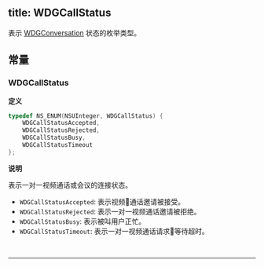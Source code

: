 title: WDGCallStatus
---

表示 [WDGConversation](/conversation/iOS/api/WDGConversation.html) 状态的枚举类型。

## 常量

### WDGCallStatus 

**定义**

```objectivec
typedef NS_ENUM(NSUInteger, WDGCallStatus) {
    WDGCallStatusAccepted,
    WDGCallStatusRejected,
    WDGCallStatusBusy,
    WDGCallStatusTimeout
};
```

**说明**

表示一对一视频通话或会议的连接状态。

- `WDGCallStatusAccepted`: 表示视频通话邀请被接受。
- `WDGCallStatusRejected`: 表示一对一视频通话邀请被拒绝。
- `WDGCallStatusBusy`: 表示被叫用户正忙。
- `WDGCallStatusTimeout`: 表示一对一视频通话请求等待超时。

</br>

---